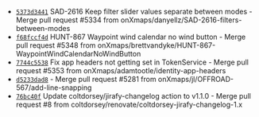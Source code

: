 * [`5373d3441`](http://github.com/onXmaps/ios-onxmaps/commit/5373d344186256832905ca38bcab14778301f07d) SAD-2616 Keep filter slider values separate between modes - Merge pull request #5334 from onXmaps/danyellz/SAD-2616-filters-between-modes
* [`f68fccf4d`](http://github.com/onXmaps/ios-onxmaps/commit/f68fccf4d6a34aed349dccc23ca9b4de4b98c812) HUNT-867 Waypoint wind calendar no wind button - Merge pull request #5348 from onXmaps/brettvandyke/HUNT-867-WaypointWindCalendarNoWindButton
* [`7744c5538`](http://github.com/onXmaps/ios-onxmaps/commit/7744c5538a70f4ca5c38a78c7eff0770dabbac5f) Fix app headers not getting set in TokenService - Merge pull request #5353 from onXmaps/adamtootle/identity-app-headers
* [`d5233dad8`](http://github.com/onXmaps/ios-onxmaps/commit/d5233dad8e01f17d6befdd57ae52a3cb944da34f) - Merge pull request #5281 from onXmaps/jl/OFFROAD-567/add-line-snapping
* [`76bc40f`](http://github.com/onXmaps/commit/76bc40f804cdfe7e42d12c985576fdec21e269a8) Update coltdorsey/jirafy-changelog action to v1.1.0 - Merge pull request #8 from coltdorsey/renovate/coltdorsey-jirafy-changelog-1.x